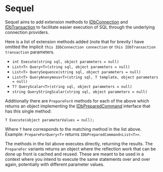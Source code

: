 # Sequel

Sequel aims to add extension methods to [IDbConnection][idbc] and [IDbTransaction][idbt]
to facilitate easier execution of SQL through the underlying connection providers.

Here is a list of extension methods added (note that for brevity I have omitted the implicit `this IDbConnection connection`
or `this IDbTransaction transaction` parameters.

* `int Execute(string sql, object parameters = null)`
* `List<T> Query<T>(string sql, object parameters = null)`
* `List<T> QuerySequence(string sql, object parameters = null)`
* `List<T> QueryAnonymous<T>(string sql, T template, object parameters = null)`
* `T? QueryScalar<T>(string sql, object parameters = null)`
* `string QueryStringScalar(string sql, object parameters = null)`

Additionally there are `PrepareForX` methods for each of the above which returns an object implementing the [IDbPreparedCommand<T>](idbp)
interface that has this single method:

    T Execute(object parameterValues = null);
    
Where `T` here corresponds to the matching method in the list above. Example: `PrepareForQuery<T>` returns
`IDbPreparedCommand<List<T>>`.

The methods in the list above executes directly, returning the results. The `PrepareFor` variants returns an object where
the reflection work that can be done up front is cached and reused. These are meant to be used in a context where
you intend to execute the same statements over and over again, potentially with different parameter values.

  [idbc]: https://msdn.microsoft.com/en-us/library/system.data.idbconnection%28v=vs.110%29.aspx
  [idbt]: https://msdn.microsoft.com/en-us/library/system.data.idbtransaction%28v=vs.110%29.aspx
